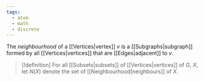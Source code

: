 ```yaml
---
tags:
  - atom
  - math
  - discrete
---
```

The *neighbourhood* of a [[Vertices|vertex]] $v$ is a [[Subgraphs|subgraph]] formed by all [[Vertices|vertices]] that are [[Edges|adjacent]] to $v$.

> [!definition] For all [[Subsets|subsets]] of [[Vertices|vertices]] of $G$, $X$, let $N(X)$ denote the set of [[Neighbourhood|neighbours]] of $X$. 